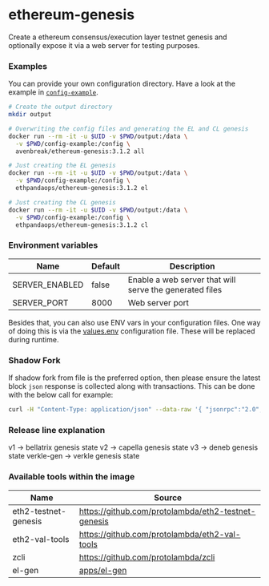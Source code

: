 # ethereum-genesis

Create a ethereum consensus/execution layer testnet genesis and optionally expose it via a web server for testing purposes.

### Examples

You can provide your own configuration directory. Have a look at the example in [`config-example`](config-example).

```sh
# Create the output directory
mkdir output

# Overwriting the config files and generating the EL and CL genesis
docker run --rm -it -u $UID -v $PWD/output:/data \
  -v $PWD/config-example:/config \
  avenbreak/ethereum-genesis:3.1.2 all

# Just creating the EL genesis
docker run --rm -it -u $UID -v $PWD/output:/data \
  -v $PWD/config-example:/config \
  ethpandaops/ethereum-genesis:3.1.2 el

# Just creating the CL genesis
docker run --rm -it -u $UID -v $PWD/output:/data \
  -v $PWD/config-example:/config \
  ethpandaops/ethereum-genesis:3.1.2 cl
```
### Environment variables

Name           | Default | Description
-------------- |-------- | ----
SERVER_ENABLED | false   | Enable a web server that will serve the generated files
SERVER_PORT    | 8000    | Web server port

Besides that, you can also use ENV vars in your configuration files. One way of doing this is via the [values.env](config-example/values.env) configuration file. These will be replaced during runtime.

### Shadow Fork
If shadow fork from file is the preferred option, then please ensure the latest block `json` response is collected along with
transactions. This can be done with the below call for example:
```sh
curl -H "Content-Type: application/json" --data-raw '{ "jsonrpc":"2.0","method":"eth_getBlockByNumber", "params":[ "latest", true ], "id":1 }' localhost:8545
```

### Release line explanation
v1 -> bellatrix genesis state
v2 -> capella genesis state
v3 -> deneb genesis state
verkle-gen -> verkle genesis state

### Available tools within the image

Name | Source
---- | ----
eth2-testnet-genesis | https://github.com/protolambda/eth2-testnet-genesis
eth2-val-tools | https://github.com/protolambda/eth2-val-tools
zcli | https://github.com/protolambda/zcli
el-gen | [apps/el-gen](apps/el-gen)
